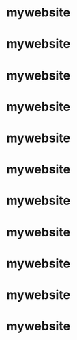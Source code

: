 # mywebsite
# mywebsite
# mywebsite
# mywebsite
# mywebsite
# mywebsite
# mywebsite
# mywebsite
# mywebsite
# mywebsite
# mywebsite
